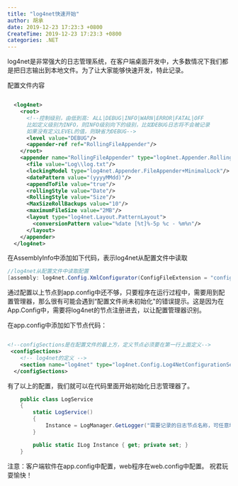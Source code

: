 ```yaml
---
title: "log4net快速开始"
author: 胡承
date: 2019-12-23 17:23:3 +0800
CreateTime: 2019-12-23 17:23:3 +0800
categories: .NET
---
```


log4net是非常强大的日志管理系统，在客户端桌面开发中，大多数情况下我们都是把日志输出到本地文件。为了让大家能够快速开发，特此记录。

配置文件内容

```xml

  <log4net>
    <root>
      <!--控制级别，由低到高: ALL|DEBUG|INFO|WARN|ERROR|FATAL|OFF
      比如定义级别为INFO，则INFO级别向下的级别，比如DEBUG日志将不会被记录
      如果没有定义LEVEL的值，则缺省为DEBUG-->
      <level value="DEBUG"/>
      <appender-ref ref="RollingFileAppender"/>
    </root>
    <appender name="RollingFileAppender" type="log4net.Appender.RollingFileAppender">
      <file value="Log\\log.txt"/>
      <lockingModel type="log4net.Appender.FileAppender+MinimalLock"/>
      <datePattern value="(yyyyMMdd)"/>
      <appendToFile value="true"/>
      <rollingStyle value="Date"/>
      <RollingStyle value="Size"/>
      <MaxSizeRollBackups value="10"/>
      <maximumFileSize value="2MB"/>
      <layout type="log4net.Layout.PatternLayout">
        <conversionPattern value="%date [%t]%-5p %c - %m%n"/>
      </layout>
    </appender>
  </log4net>

```

在AssemblyInfo中添加如下代码，表示log4net从配置文件中读取

```csharp
//log4net从配置文件中读取配置
[assembly: log4net.Config.XmlConfigurator(ConfigFileExtension = "config", Watch = true)]
```

通过配置以上节点到app.config中还不够，只要程序在运行过程中，需要用到配置管理器，那么很有可能会遇到“配置文件尚未初始化"的错误提示。这是因为在App.Config中，需要将log4net的节点注册进去，以让配置管理器识别。

在app.config中添加如下节点代码：

```xml

<!--configSections是在配置文件的最上方，定义节点必须要在第一行上面定义-->
 <configSections>
    <!-- log4net的定义 -->
    <section name="log4net" type="log4net.Config.Log4NetConfigurationSectionHandler, log4net"/>
  </configSections>

```

有了以上的配置，我们就可以在代码里面开始初始化日志管理器了。

```csharp
    public class LogService
    {
        static LogService()
        {
            Instance = LogManager.GetLogger("需要记录的日志节点名称，可任意填写。填写的名称会记录在日志里面，可以表示是什么程序记录的日志");
        }

        public static ILog Instance { get; private set; }
    }
```

注意：客户端软件在app.config中配置，web程序在web.config中配置。
祝君玩耍愉快！